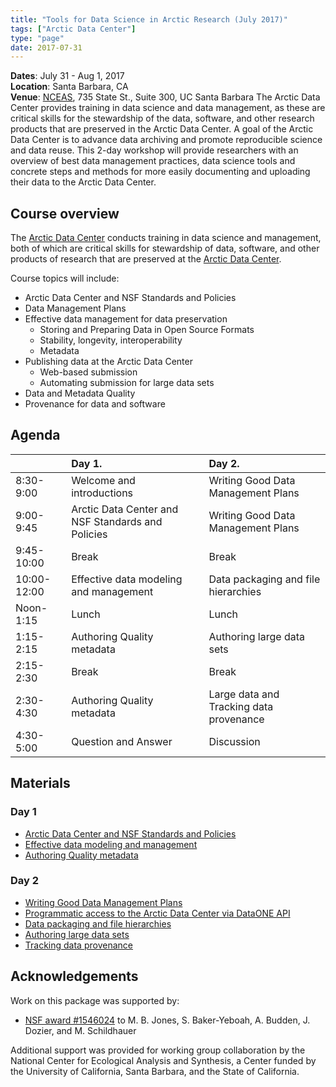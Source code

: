 ```yaml
---
title: "Tools for Data Science in Arctic Research (July 2017)"
tags: ["Arctic Data Center"]
type: "page"
date: 2017-07-31
---
```



__Dates__: July 31 - Aug 1, 2017<br>
__Location__: Santa Barbara, CA<br>
__Venue__: [NCEAS](https://www.nceas.ucsb.edu), 735 State St., Suite 300, UC Santa Barbara
The Arctic Data Center provides training in data science and data management, as these are critical skills for the stewardship of the data, software, and other research products that are preserved in the Arctic Data Center. A goal of the Arctic Data Center is to advance data archiving and promote reproducible science and data reuse. This 2-day workshop will provide researchers with an overview of best data management practices, data science tools and concrete steps and methods for more easily documenting and uploading their data to the Arctic Data Center.

## Course overview

The [Arctic Data Center](https://arcticdata.io) conducts training in data science and management,
both of which are critical skills for stewardship of data, software, and other
products of research that are preserved at the [Arctic Data Center](https://arcticdata.io).

Course topics will include:

- Arctic Data Center and NSF Standards and Policies
- Data Management Plans
- Effective data management for data preservation
    - Storing and Preparing Data in Open Source Formats
    - Stability, longevity, interoperability
    - Metadata
- Publishing data at the Arctic Data Center
    - Web-based submission
    - Automating submission for large data sets
- Data and Metadata Quality
- Provenance for data and software

## Agenda

|            |Day 1.                                            |Day 2.                                  |
|:-----------|:-------------------------------------------------|:---------------------------------------|
|8:30-9:00   |Welcome and introductions                         |Writing Good Data Management Plans      |
|9:00-9:45   |Arctic Data Center and NSF Standards and Policies |Writing Good Data Management Plans      |
|9:45-10:00  |Break                                             |Break                                   |
|10:00-12:00 |Effective data modeling and management            |Data packaging and file hierarchies     |
|Noon-1:15   |Lunch                                             |Lunch                                   |
|1:15-2:15   |Authoring Quality metadata                        |Authoring large data sets               |
|2:15-2:30   |Break                                             |Break                                   |
|2:30-4:30   |Authoring Quality metadata                        |Large data and Tracking data provenance |
|4:30-5:00   |Question and Answer                               |Discussion                              |

## Materials

### Day 1

- [Arctic Data Center and NSF Standards and Policies](http://training.arcticdata.io/materials/arctic-data-center-training/files/session-1-arctica-overview-mjones-v03.pdf)
- [Effective data modeling and management](https://nceas.github.io/oss-lessons/sql-database/01-sql-database-intro.html)
- [Authoring Quality metadata](http://training.arcticdata.io/materials/arctic-data-center-training/files/session-3_authoring-quality-metadata_mecum.pdf)


### Day 2

- [Writing Good Data Management Plans](http://training.arcticdata.io/materials/arctic-data-center-training/files/ArcticDataCenter_DMP.pdf)
- [Programmatic access to the Arctic Data Center via DataONE API](http://training.arcticdata.io/materials/arctic-data-center-training/files/query-and-download.html)
- [Data packaging and file hierarchies](https://github.com/NCEAS/arctic-data-training/blob/master/prior_materials/hierarchical-packaging/upload-hierarchical.R)
- [Authoring large data sets](https://github.com/NCEAS/arctic-data-training/blob/master/prior_materials/bulk-data-upload/bulk-data-upload.R)
- [Tracking data provenance](https://nceas.github.io/oss-lessons/publishing-data/upload-data.html)

## Acknowledgements
Work on this package was supported by:

- [NSF award #1546024](http://www.nsf.gov/awardsearch/showAward?AWD_ID=1546024) to M. B. Jones, S. Baker-Yeboah, A. Budden, J. Dozier, and M. Schildhauer

Additional support was provided for working group collaboration by the National Center for Ecological Analysis and Synthesis, a Center funded by the University of California, Santa Barbara, and the State of California.
